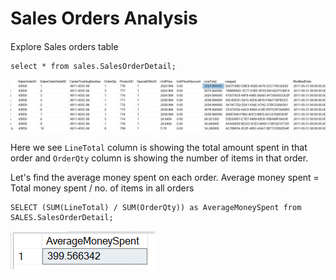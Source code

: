 # Sales Orders Analysis

####

Explore Sales orders table

```
select * from sales.SalesOrderDetail;
```

![image](./diagrams/sales-orders.png)

Here we see `LineTotal` column is showing the total amount spent in that order and `OrderQty` column is showing the number of items in that order. 


Let's find the average money spent on each order.
Average money spent = Total money spent / no. of items in all orders

```
SELECT (SUM(LineTotal) / SUM(OrderQty)) as AverageMoneySpent from SALES.SalesOrderDetail;
```

![image](./diagrams/sales-orders-avg-money-spent.png)
